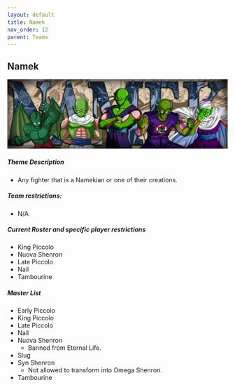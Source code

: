```yaml
---
layout: default
title: Namek
nav_order: 12
parent: Teams
---
```

## Namek
![](../images/namek.jpg)

##### Theme Description
- Any fighter that is a Namekian or one of their creations.

##### Team restrictions:
  - N/A 

##### Current Roster and specific player restrictions

- King Piccolo
- Nuova Shenron
- Late Piccolo
- Nail
- Tambourine

##### Master List
- Early Piccolo
- King Piccolo
- Late Piccolo
- Nail
- Nuova Shenron
    - Banned from Eternal Life.
- Slug
- Syn Shenron
   - Not allowed to transform into Omega Shenron.
- Tambourine
